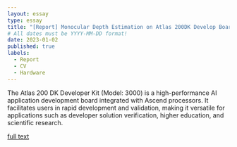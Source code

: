```yaml
---
layout: essay
type: essay
title: "[Report] Monocular Depth Estimation on Atlas 200DK Develop Board"
# All dates must be YYYY-MM-DD format!
date: 2023-01-02
published: true
labels:
  - Report
  - CV
  - Hardware
---
```

The Atlas 200 DK Developer Kit (Model: 3000) is a high-performance AI application development board integrated with Ascend processors. It facilitates users in rapid development and validation, making it versatile for applications such as developer solution verification, higher education, and scientific research.

[full text](https://github.com/kaamava/Mono-depth-Estimation-on-Develop-Board/blob/main/Monocular-Board.pdf)
